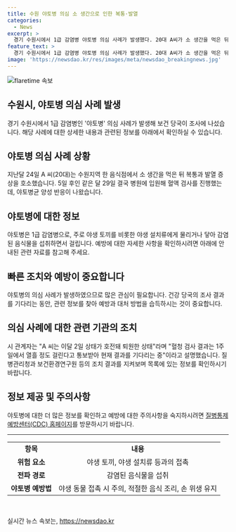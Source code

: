 ```yaml
---
title: 수원 야토병 의심 소 생간으로 인한 복통·발열
categories:
  - News
excerpt: >
  경기 수원시에서 1급 감염병 야토병 의심 사례가 발생했다. 20대 A씨가 소 생간을 먹은 뒤 복통과 발열 증상을 호소했고, 병원에서 야토병균 양성 반응이 나왔다. 현재 확진 여부 판단을 위해 혈청 검사를 기다리는 상황이며, 야토병은 야생 토끼 등에게 물리거나 음식물을 섭취함으로써 전파되는 1급 감염병으로 알려져 있다. 전파력은 없지만 폐렴이나 혈액 매개로 전염될 경우 치명률이 높은 것으로 알려졌다. (150자)
feature_text: >
  경기 수원시에서 1급 감염병 야토병 의심 사례가 발생했다. 20대 A씨가 소 생간을 먹은 뒤 복통과 발열 증상을 호소했고, 병원에서 야토병균 양성 반응이 나왔다. 현재 확진 여부 판단을 위해 혈청 검사를 기다리는 상황이며, 야토병은 야생 토끼 등에게 물리거나 음식물을 섭취함으로써 전파되는 1급 감염병으로 알려져 있다. 전파력은 없지만 폐렴이나 혈액 매개로 전염될 경우 치명률이 높은 것으로 알려졌다. (150자)
image: 'https://newsdao.kr/res/images/meta/newsdao_breakingnews.jpg'
---
```


<p><img src="https://newsdao.kr/res/images/meta/newsdao_breakingnews.jpg" alt="flaretime 속보" /></p>

<h2>수원시, 야토병 의심 사례 발생</h2>

<p data-ke-size="size16">경기 수원시에서 1급 감염병인 '야토병' 의심 사례가 발생해 보건 당국이 조사에 나섰습니다. 해당 사례에 대한 상세한 내용과 관련된 정보를 아래에서 확인하실 수 있습니다.</p>

<h2 data-ke-size="size26">야토병 의심 사례 상황</h2>

<p data-ke-size="size16">지난달 24일 A 씨(20대)는 수원지역 한 음식점에서 소 생간을 먹은 뒤 복통과 발열 증상을 호소했습니다. 5일 후인 같은 달 29일 결국 병원에 입원해 혈액 검사를 진행했는데, 야토병균 양성 반응이 나왔습니다.</p>

<h2 data-ke-size="size26">야토병에 대한 정보</h2>

<p data-ke-size="size16">야토병은 1급 감염병으로, 주로 야생 토끼를 비롯한 야생 설치류에게 물리거나 닿아 감염된 음식물을 섭취하면서 걸립니다. 예방에 대한 자세한 사항을 확인하시려면 아래에 안내된 관련 자료를 참고해 주세요.</p>

<h2 data-ke-size="size26">빠른 조치와 예방이 중요합니다</h2>

<p data-ke-size="size16">야토병의 의심 사례가 발생하였으므로 많은 관심이 필요합니다. 건강 당국의 조사 결과를 기다리는 동안, 관련 정보를 찾아 예방과 대처 방법을 습득하시는 것이 중요합니다.</p>

<h2 data-ke-size="size26">의심 사례에 대한 관련 기관의 조치</h2>

<p data-ke-size="size16">시 관계자는 "A 씨는 이달 2일 상태가 호전돼 퇴원한 상태"라며 "혈청 검사 결과는 1주일에서 열흘 정도 걸린다고 통보받아 현재 결과를 기다리는 중"이라고 설명했습니다. 질병관리청과 보건환경연구원 등의 조치 결과를 지켜보며 목록에 있는 정보를 확인하시기 바랍니다.</p>

<h2 data-ke-size="size26">정보 제공 및 주의사항</h2>

<p data-ke-size="size16">야토병에 대한 더 많은 정보를 확인하고 예방에 대한 주의사항을 숙지하시려면 <a href="https://www.cdc.gov/korea/main.html" target="_blank">질병통제예방센터(CDC) 홈페이지</a>를 방문하시기 바랍니다.</p>

<hr>

<table>
  <tr>
    <td style="text-align: center; height: 17px;"><b>항목</b></td>
    <td style="text-align: center; height: 17px;"><b>내용</b></td>
  </tr>
  <tr>
    <td style="text-align: center; height: 17px;"><b>위험 요소</b></td>
    <td style="text-align: center; height: 17px;">야생 토끼, 야생 설치류 등과의 접촉</td>
  </tr>
  <tr>
    <td style="text-align: center; height: 17px;"><b>전파 경로</b></td>
    <td style="text-align: center; height: 17px;">감염된 음식물을 섭취</td>
  </tr>
  <tr>
    <td style="text-align: center; height: 17px;"><b>야토병 예방법</b></td>
    <td style="text-align: center; height: 17px;">야생 동물 접촉 시 주의, 적절한 음식 조리, 손 위생 유지</td>
  </tr>
</table>

<p data-ke-size="size16">&nbsp;</p>
실시간 뉴스 속보는, <a href="https://newsdao.kr" rel="dofollow">https://newsdao.kr</a>


